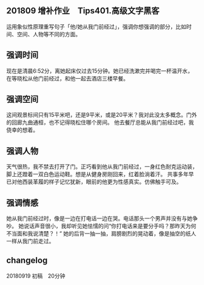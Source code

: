 ## 201809 增补作业　Tips401.高级文字黑客

运用象似性原理重写句子「他/她从我门前经过」，强调你想强调的部分，比如时间、空间、人物等不同的方面。

## 强调时间
现在是清晨6:52分，离她起床仅过去15分钟。她已经洗漱完并喝完一杯温开水，在等晓松从他门前经过，和他一起去酒店三楼早餐。


## 强调空间
这间观景标间只有15平米吧，还是9平米，或是20平米？我对此没太多概念。门外的回廊九曲通桓，也不记得晓松住哪个房间。
他去餐厅总能从我门前经过吧，我侥幸的想着。


## 强调人物
天气很热，我不禁去打开了门。正巧看到他从我门前经过，一身红色耐克运动装，脚上还蹬着一双白色运动鞋。想是从健身房刚回来，红着脸淌着汗。
共事多年早已对他西装革履的样子记忆犹新，眼前的他更为性感真实。仿佛触手可及。


## 强调情感
她从我门前经过时，像是一边在打电话一边在哭。电话那头一个男声并没有与她争吵。
她说话声音很小，我却听见她怯懦的问“你打电话来是要分手吗？那昨天为何不当面和我说清楚？！”
她的后背一抽一抽，肩膀剧烈的晃动着，像是抽空的纸人一样从我门前走过。


## changelog
20180919 初稿　20分钟

